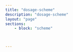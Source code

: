 ```yaml
---
title: "dosage-scheme"
description: "dosage-scheme"
layout: "page"
sections:
    - block: "scheme"


  
---
```

